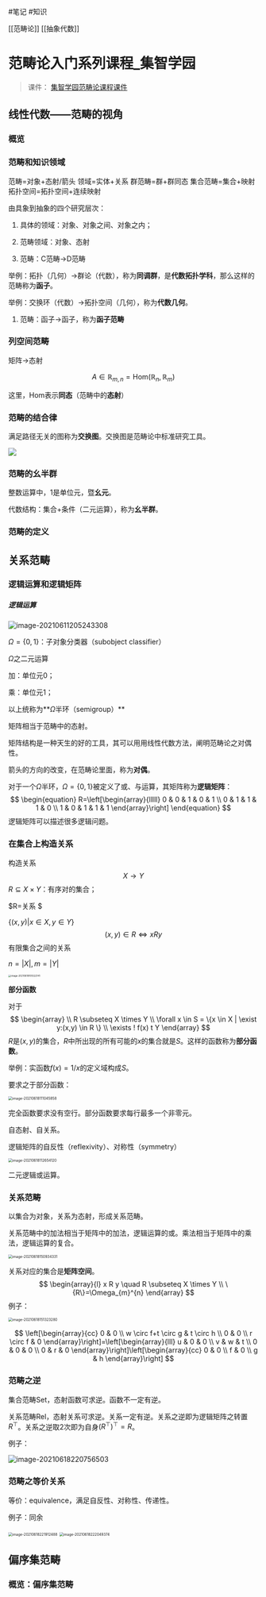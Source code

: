#笔记 #知识 


[[范畴论]]
[[抽象代数]]




# 范畴论入门系列课程_集智学园



> 课件：
> [集智学园范畴论课程课件](file:///Users/ethan/Documents/CoreFiles/ReadingsFile/数学/范畴论/集智学园范畴论课程课件)

## 线性代数——范畴的视角

### 概览

### 范畴和知识领域

范畴=对象+态射/箭头
领域=实体+关系
群范畴=群+群同态
集合范畴=集合+映射
拓扑空间=拓扑空间+连续映射

由具象到抽象的四个研究层次：

1. 具体的领域：对象、对象之间、对象之内；

2. 范畴领域：对象、态射

3. 范畴：C范畴->D范畴

举例：拓扑（几何）->群论（代数），称为**同调群**，是**代数拓扑学科**，那么这样的范畴称为**函子**。

举例：交换环（代数）->拓扑空间（几何），称为**代数几何**。


1. 范畴：函子->函子，称为**函子范畴**


### 列空间范畴

矩阵->态射


$$
A \in \mathbb{R}_{m,n} = \mathrm{Hom}(\mathbb{R}_n,\mathbb{R}_m)
$$

这里，$\mathrm{Hom}$表示**同态**（范畴中的**态射**）




### 范畴的结合律

满足路径无关的图称为**交换图**。交换图是范畴论中标准研究工具。


![](16230345829794.jpg)



### 范畴的幺半群

整数运算中，1是单位元，暨**幺元**。

代数结构：集合+条件（二元运算），称为**幺半群**。



### 范畴的定义





## 关系范畴



### 逻辑运算和逻辑矩阵



##### 逻辑运算



![image-20210611205243308](image-20210611205243308.png)



$\Omega=\{0,1\}$：子对象分类器（subobject classifier）



$\Omega$之二元运算

加：单位元0；

乘：单位元1；



以上统称为**$\Omega$半环（semigroup）**





矩阵相当于范畴中的态射。



矩阵结构是一种天生的好的工具，其可以用用线性代数方法，阐明范畴论之对偶性。



箭头的方向的改变，在范畴论里面，称为**对偶**。



对于一个$\Omega$半环，$\Omega=\{0,1\}$被定义了或、与运算，其矩阵称为**逻辑矩阵**：
$$
\begin{equation}
R=\left[\begin{array}{lllll}
0 & 0 & 1 & 0 & 1 \\
0 & 1 & 1 & 1 & 0 \\
1 & 0 & 1 & 1 & 1
\end{array}\right]
\end{equation}
$$
逻辑矩阵可以描述很多逻辑问题。



### 在集合上构造关系



构造关系
$$
X \rightarrow Y
$$
$R \subseteq X \times Y$：有序对的集合；

$R=关系 $

$\{(x,y)|x \in X,y \in Y\}$
$$
(x,y) \in R \Leftrightarrow xRy
$$
有限集合之间的关系

$n=|X|,m=|Y|$



<img src="%E8%8C%83%E7%95%B4%E8%AE%BA%E5%85%A5%E9%97%A8%E7%B3%BB%E5%88%97%E8%AF%BE%E7%A8%8B_%E9%9B%86%E6%99%BA%E5%AD%A6%E5%9B%AD.assets/image-20210618105522141.png" alt="image-20210618105522141" style="zoom: 33%;" />



**部分函数**

对于
$$
\begin{array}
\\ R \subseteq X \times Y 
\\ \forall x \in S = \{x \in X | \exist y:(x,y) \in R \}
\\ \exists ! f(x) t Y
\end{array}
$$
$R$是$(x,y)$的集合，$R$中所出现的所有可能的$x$的集合就是$S$。这样的函数称为**部分函数**。

举例：实函数$f(x)=1/x$的定义域构成$S$。

要求之于部分函数：

<img src="%E8%8C%83%E7%95%B4%E8%AE%BA%E5%85%A5%E9%97%A8%E7%B3%BB%E5%88%97%E8%AF%BE%E7%A8%8B_%E9%9B%86%E6%99%BA%E5%AD%A6%E5%9B%AD.assets/image-20210618111045858.png" alt="image-20210618111045858" style="zoom: 50%;" />

完全函数要求没有空行。部分函数要求每行最多一个非零元。



自态射、自关系。

逻辑矩阵的自反性（reflexivity）、对称性（symmetry）

<img src="%E8%8C%83%E7%95%B4%E8%AE%BA%E5%85%A5%E9%97%A8%E7%B3%BB%E5%88%97%E8%AF%BE%E7%A8%8B_%E9%9B%86%E6%99%BA%E5%AD%A6%E5%9B%AD.assets/image-20210618112654120.png" alt="image-20210618112654120" style="zoom:50%;" />

二元逻辑或运算。



### 关系范畴



以集合为对象，关系为态射，形成关系范畴。

关系范畴中的加法相当于矩阵中的加法，逻辑运算的或。乘法相当于矩阵中的乘法，逻辑运算的复合。



<img src="%E8%8C%83%E7%95%B4%E8%AE%BA%E5%85%A5%E9%97%A8%E7%B3%BB%E5%88%97%E8%AF%BE%E7%A8%8B_%E9%9B%86%E6%99%BA%E5%AD%A6%E5%9B%AD.assets/image-20210618150934331.png" alt="image-20210618150934331" style="zoom:50%;" />



关系对应的集合是**矩阵空间**。
$$
\begin{array}{l}
x R y \quad R \subseteq X \times Y \\
\{R\}=\Omega_{m}^{n}
\end{array}
$$
例子：

<img src="%E8%8C%83%E7%95%B4%E8%AE%BA%E5%85%A5%E9%97%A8%E7%B3%BB%E5%88%97%E8%AF%BE%E7%A8%8B_%E9%9B%86%E6%99%BA%E5%AD%A6%E5%9B%AD.assets/image-20210618151323280.png" alt="image-20210618151323280" style="zoom:50%;" />


$$
\left[\begin{array}{cc}
0 & 0 \\
w \circ f+t \circ g & t \circ h \\
0 & 0 \\
r \circ f & 0
\end{array}\right]=\left[\begin{array}{lll}
u & 0 & 0 \\
v & w & t \\
0 & 0 & 0 \\
0 & r & 0
\end{array}\right]\left[\begin{array}{cc}
0 & 0 \\
f & 0 \\
g & h
\end{array}\right]
$$


### 范畴之逆



集合范畴Set，态射函数可求逆。函数不一定有逆。

关系范畴Rel，态射关系可求逆。关系一定有逆。关系之逆即为逻辑矩阵之转置$R^{\top}$。关系之逆取2次即为自身$(R^\top)^\top=R$。

例子：

![image-20210618220756503](image-20210618220756503.png)





### 范畴之等价关系

等价：equivalence，满足自反性、对称性、传递性。

例子：同余

<img src="%E8%8C%83%E7%95%B4%E8%AE%BA%E5%85%A5%E9%97%A8%E7%B3%BB%E5%88%97%E8%AF%BE%E7%A8%8B_%E9%9B%86%E6%99%BA%E5%AD%A6%E5%9B%AD.assets/image-20210618221912488.png" alt="image-20210618221912488" style="zoom:50%;" />

<img src="%E8%8C%83%E7%95%B4%E8%AE%BA%E5%85%A5%E9%97%A8%E7%B3%BB%E5%88%97%E8%AF%BE%E7%A8%8B_%E9%9B%86%E6%99%BA%E5%AD%A6%E5%9B%AD.assets/image-20210618222049374.png" alt="image-20210618222049374" style="zoom:50%;" />



## 偏序集范畴

### 概览：偏序集范畴

































































